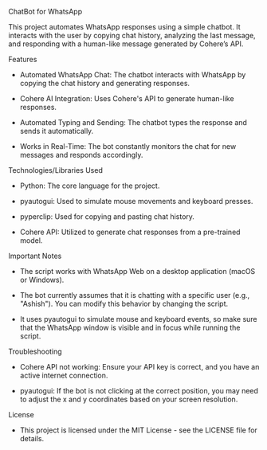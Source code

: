 ChatBot for WhatsApp 

This project automates WhatsApp responses using a simple chatbot. It interacts with the user by copying chat history, analyzing the last message, and responding with a human-like message generated by Cohere’s API.

Features

* Automated WhatsApp Chat: The chatbot interacts with WhatsApp by copying the chat history and generating responses.

* Cohere AI Integration: Uses Cohere's API to generate human-like responses.

* Automated Typing and Sending: The chatbot types the response and sends it automatically.

* Works in Real-Time: The bot constantly monitors the chat for new messages and responds accordingly.

Technologies/Libraries Used

* Python: The core language for the project.

* pyautogui: Used to simulate mouse movements and keyboard presses.

* pyperclip: Used for copying and pasting chat history.

* Cohere API: Utilized to generate chat responses from a pre-trained model.

Important Notes

* The script works with WhatsApp Web on a desktop application (macOS or Windows).

* The bot currently assumes that it is chatting with a specific user (e.g., "Ashish"). You can modify this behavior by changing the script.

* It uses pyautogui to simulate mouse and keyboard events, so make sure that the WhatsApp window is visible and in focus while running the script.

Troubleshooting

* Cohere API not working: Ensure your API key is correct, and you have an active internet connection.

* pyautogui: If the bot is not clicking at the correct position, you may need to adjust the x and y coordinates based on your screen resolution.

License

- This project is licensed under the MIT License - see the LICENSE file for details.
